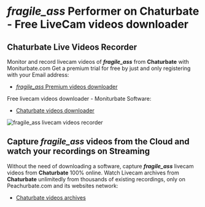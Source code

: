 # _fragile_ass_ Performer on Chaturbate - Free LiveCam videos downloader

## Chaturbate Live Videos Recorder

Monitor and record livecam videos of **_fragile_ass_** from **Chaturbate** with Moniturbate.com
Get a premium trial for free by just and only registering with your Email address:
* [_fragile_ass_ Premium videos downloader](https://moniturbate.com/request-demo-licence-key.html)

Free livecam videos downloader - Moniturbate Software:
* [Chaturbate videos downloader](https://moniturbate.com/moniturbate-download-software.html)

![_fragile_ass_ livecam videos recorder](https://peachurnet.com/templates/moniturbate-software.png)


## Capture _fragile_ass_ videos from the Cloud and watch your recordings on Streaming

Without the need of downloading a software, capture **_fragile_ass_** livecam videos from **Chaturbate** 100% online.
Watch Livecam archives from **Chaturbate** unlimitedly from thousands of existing recordings, only on Peachurbate.com and its websites network:
* [Chaturbate videos archives](https://peachurnet.com/)